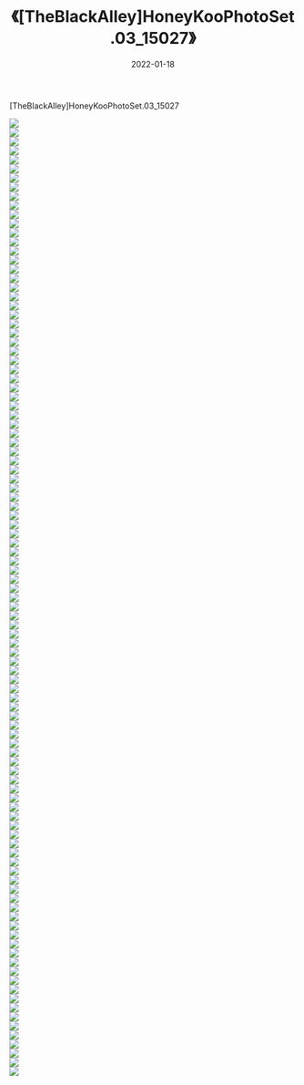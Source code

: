 ﻿---
layout: post
title:  《[TheBlackAlley]HoneyKooPhotoSet.03_15027》
date:   2022-01-18
img: http://imgx.orgx.ga/漏D/2022/[TheBlackAlley]HoneyKooPhotoSet.03_15027/000.jpg
categories: [美女, 清纯, 唯美]
---

[TheBlackAlley]HoneyKooPhotoSet.03_15027

  ![](http://imgx.orgx.ga/漏D/2022/[TheBlackAlley]HoneyKooPhotoSet.03_15027/001.jpg) <br> ![](http://imgx.orgx.ga/漏D/2022/[TheBlackAlley]HoneyKooPhotoSet.03_15027/002.jpg) <br> ![](http://imgx.orgx.ga/漏D/2022/[TheBlackAlley]HoneyKooPhotoSet.03_15027/003.jpg) <br> ![](http://imgx.orgx.ga/漏D/2022/[TheBlackAlley]HoneyKooPhotoSet.03_15027/004.jpg) <br> ![](http://imgx.orgx.ga/漏D/2022/[TheBlackAlley]HoneyKooPhotoSet.03_15027/005.jpg) <br> ![](http://imgx.orgx.ga/漏D/2022/[TheBlackAlley]HoneyKooPhotoSet.03_15027/006.jpg) <br> ![](http://imgx.orgx.ga/漏D/2022/[TheBlackAlley]HoneyKooPhotoSet.03_15027/007.jpg) <br> ![](http://imgx.orgx.ga/漏D/2022/[TheBlackAlley]HoneyKooPhotoSet.03_15027/008.jpg) <br> ![](http://imgx.orgx.ga/漏D/2022/[TheBlackAlley]HoneyKooPhotoSet.03_15027/009.jpg) <br> ![](http://imgx.orgx.ga/漏D/2022/[TheBlackAlley]HoneyKooPhotoSet.03_15027/010.jpg) <br> ![](http://imgx.orgx.ga/漏D/2022/[TheBlackAlley]HoneyKooPhotoSet.03_15027/011.jpg) <br> ![](http://imgx.orgx.ga/漏D/2022/[TheBlackAlley]HoneyKooPhotoSet.03_15027/012.jpg) <br> ![](http://imgx.orgx.ga/漏D/2022/[TheBlackAlley]HoneyKooPhotoSet.03_15027/013.jpg) <br> ![](http://imgx.orgx.ga/漏D/2022/[TheBlackAlley]HoneyKooPhotoSet.03_15027/014.jpg) <br> ![](http://imgx.orgx.ga/漏D/2022/[TheBlackAlley]HoneyKooPhotoSet.03_15027/015.jpg) <br> ![](http://imgx.orgx.ga/漏D/2022/[TheBlackAlley]HoneyKooPhotoSet.03_15027/016.jpg) <br> ![](http://imgx.orgx.ga/漏D/2022/[TheBlackAlley]HoneyKooPhotoSet.03_15027/017.jpg) <br> ![](http://imgx.orgx.ga/漏D/2022/[TheBlackAlley]HoneyKooPhotoSet.03_15027/018.jpg) <br> ![](http://imgx.orgx.ga/漏D/2022/[TheBlackAlley]HoneyKooPhotoSet.03_15027/019.jpg) <br> ![](http://imgx.orgx.ga/漏D/2022/[TheBlackAlley]HoneyKooPhotoSet.03_15027/020.jpg) <br> ![](http://imgx.orgx.ga/漏D/2022/[TheBlackAlley]HoneyKooPhotoSet.03_15027/021.jpg) <br> ![](http://imgx.orgx.ga/漏D/2022/[TheBlackAlley]HoneyKooPhotoSet.03_15027/022.jpg) <br> ![](http://imgx.orgx.ga/漏D/2022/[TheBlackAlley]HoneyKooPhotoSet.03_15027/023.jpg) <br> ![](http://imgx.orgx.ga/漏D/2022/[TheBlackAlley]HoneyKooPhotoSet.03_15027/024.jpg) <br> ![](http://imgx.orgx.ga/漏D/2022/[TheBlackAlley]HoneyKooPhotoSet.03_15027/025.jpg) <br> ![](http://imgx.orgx.ga/漏D/2022/[TheBlackAlley]HoneyKooPhotoSet.03_15027/026.jpg) <br> ![](http://imgx.orgx.ga/漏D/2022/[TheBlackAlley]HoneyKooPhotoSet.03_15027/027.jpg) <br> ![](http://imgx.orgx.ga/漏D/2022/[TheBlackAlley]HoneyKooPhotoSet.03_15027/028.jpg) <br> ![](http://imgx.orgx.ga/漏D/2022/[TheBlackAlley]HoneyKooPhotoSet.03_15027/029.jpg) <br> ![](http://imgx.orgx.ga/漏D/2022/[TheBlackAlley]HoneyKooPhotoSet.03_15027/030.jpg) <br> ![](http://imgx.orgx.ga/漏D/2022/[TheBlackAlley]HoneyKooPhotoSet.03_15027/031.jpg) <br> ![](http://imgx.orgx.ga/漏D/2022/[TheBlackAlley]HoneyKooPhotoSet.03_15027/032.jpg) <br> ![](http://imgx.orgx.ga/漏D/2022/[TheBlackAlley]HoneyKooPhotoSet.03_15027/033.jpg) <br> ![](http://imgx.orgx.ga/漏D/2022/[TheBlackAlley]HoneyKooPhotoSet.03_15027/034.jpg) <br> ![](http://imgx.orgx.ga/漏D/2022/[TheBlackAlley]HoneyKooPhotoSet.03_15027/035.jpg) <br> ![](http://imgx.orgx.ga/漏D/2022/[TheBlackAlley]HoneyKooPhotoSet.03_15027/036.jpg) <br> ![](http://imgx.orgx.ga/漏D/2022/[TheBlackAlley]HoneyKooPhotoSet.03_15027/037.jpg) <br> ![](http://imgx.orgx.ga/漏D/2022/[TheBlackAlley]HoneyKooPhotoSet.03_15027/038.jpg) <br> ![](http://imgx.orgx.ga/漏D/2022/[TheBlackAlley]HoneyKooPhotoSet.03_15027/039.jpg) <br> ![](http://imgx.orgx.ga/漏D/2022/[TheBlackAlley]HoneyKooPhotoSet.03_15027/040.jpg) <br> ![](http://imgx.orgx.ga/漏D/2022/[TheBlackAlley]HoneyKooPhotoSet.03_15027/041.jpg) <br> ![](http://imgx.orgx.ga/漏D/2022/[TheBlackAlley]HoneyKooPhotoSet.03_15027/042.jpg) <br> ![](http://imgx.orgx.ga/漏D/2022/[TheBlackAlley]HoneyKooPhotoSet.03_15027/043.jpg) <br> ![](http://imgx.orgx.ga/漏D/2022/[TheBlackAlley]HoneyKooPhotoSet.03_15027/044.jpg) <br> ![](http://imgx.orgx.ga/漏D/2022/[TheBlackAlley]HoneyKooPhotoSet.03_15027/045.jpg) <br> ![](http://imgx.orgx.ga/漏D/2022/[TheBlackAlley]HoneyKooPhotoSet.03_15027/046.jpg) <br> ![](http://imgx.orgx.ga/漏D/2022/[TheBlackAlley]HoneyKooPhotoSet.03_15027/047.jpg) <br> ![](http://imgx.orgx.ga/漏D/2022/[TheBlackAlley]HoneyKooPhotoSet.03_15027/048.jpg) <br> ![](http://imgx.orgx.ga/漏D/2022/[TheBlackAlley]HoneyKooPhotoSet.03_15027/049.jpg) <br> ![](http://imgx.orgx.ga/漏D/2022/[TheBlackAlley]HoneyKooPhotoSet.03_15027/050.jpg) <br> ![](http://imgx.orgx.ga/漏D/2022/[TheBlackAlley]HoneyKooPhotoSet.03_15027/051.jpg) <br> ![](http://imgx.orgx.ga/漏D/2022/[TheBlackAlley]HoneyKooPhotoSet.03_15027/052.jpg) <br> ![](http://imgx.orgx.ga/漏D/2022/[TheBlackAlley]HoneyKooPhotoSet.03_15027/053.jpg) <br> ![](http://imgx.orgx.ga/漏D/2022/[TheBlackAlley]HoneyKooPhotoSet.03_15027/054.jpg) <br> ![](http://imgx.orgx.ga/漏D/2022/[TheBlackAlley]HoneyKooPhotoSet.03_15027/055.jpg) <br> ![](http://imgx.orgx.ga/漏D/2022/[TheBlackAlley]HoneyKooPhotoSet.03_15027/056.jpg) <br> ![](http://imgx.orgx.ga/漏D/2022/[TheBlackAlley]HoneyKooPhotoSet.03_15027/057.jpg) <br> ![](http://imgx.orgx.ga/漏D/2022/[TheBlackAlley]HoneyKooPhotoSet.03_15027/058.jpg) <br> ![](http://imgx.orgx.ga/漏D/2022/[TheBlackAlley]HoneyKooPhotoSet.03_15027/059.jpg) <br> ![](http://imgx.orgx.ga/漏D/2022/[TheBlackAlley]HoneyKooPhotoSet.03_15027/060.jpg) <br> ![](http://imgx.orgx.ga/漏D/2022/[TheBlackAlley]HoneyKooPhotoSet.03_15027/061.jpg) <br> ![](http://imgx.orgx.ga/漏D/2022/[TheBlackAlley]HoneyKooPhotoSet.03_15027/062.jpg) <br> ![](http://imgx.orgx.ga/漏D/2022/[TheBlackAlley]HoneyKooPhotoSet.03_15027/063.jpg) <br> ![](http://imgx.orgx.ga/漏D/2022/[TheBlackAlley]HoneyKooPhotoSet.03_15027/064.jpg) <br> ![](http://imgx.orgx.ga/漏D/2022/[TheBlackAlley]HoneyKooPhotoSet.03_15027/065.jpg) <br> ![](http://imgx.orgx.ga/漏D/2022/[TheBlackAlley]HoneyKooPhotoSet.03_15027/066.jpg) <br> ![](http://imgx.orgx.ga/漏D/2022/[TheBlackAlley]HoneyKooPhotoSet.03_15027/067.jpg) <br> ![](http://imgx.orgx.ga/漏D/2022/[TheBlackAlley]HoneyKooPhotoSet.03_15027/068.jpg) <br> ![](http://imgx.orgx.ga/漏D/2022/[TheBlackAlley]HoneyKooPhotoSet.03_15027/069.jpg) <br> ![](http://imgx.orgx.ga/漏D/2022/[TheBlackAlley]HoneyKooPhotoSet.03_15027/070.jpg) <br> ![](http://imgx.orgx.ga/漏D/2022/[TheBlackAlley]HoneyKooPhotoSet.03_15027/071.jpg) <br> ![](http://imgx.orgx.ga/漏D/2022/[TheBlackAlley]HoneyKooPhotoSet.03_15027/072.jpg) <br> ![](http://imgx.orgx.ga/漏D/2022/[TheBlackAlley]HoneyKooPhotoSet.03_15027/073.jpg) <br> ![](http://imgx.orgx.ga/漏D/2022/[TheBlackAlley]HoneyKooPhotoSet.03_15027/074.jpg) <br> ![](http://imgx.orgx.ga/漏D/2022/[TheBlackAlley]HoneyKooPhotoSet.03_15027/075.jpg) <br> ![](http://imgx.orgx.ga/漏D/2022/[TheBlackAlley]HoneyKooPhotoSet.03_15027/076.jpg) <br> ![](http://imgx.orgx.ga/漏D/2022/[TheBlackAlley]HoneyKooPhotoSet.03_15027/077.jpg) <br> ![](http://imgx.orgx.ga/漏D/2022/[TheBlackAlley]HoneyKooPhotoSet.03_15027/078.jpg) <br> ![](http://imgx.orgx.ga/漏D/2022/[TheBlackAlley]HoneyKooPhotoSet.03_15027/079.jpg) <br> ![](http://imgx.orgx.ga/漏D/2022/[TheBlackAlley]HoneyKooPhotoSet.03_15027/080.jpg) <br> ![](http://imgx.orgx.ga/漏D/2022/[TheBlackAlley]HoneyKooPhotoSet.03_15027/081.jpg) <br> ![](http://imgx.orgx.ga/漏D/2022/[TheBlackAlley]HoneyKooPhotoSet.03_15027/082.jpg) <br> ![](http://imgx.orgx.ga/漏D/2022/[TheBlackAlley]HoneyKooPhotoSet.03_15027/083.jpg) <br> ![](http://imgx.orgx.ga/漏D/2022/[TheBlackAlley]HoneyKooPhotoSet.03_15027/084.jpg) <br> ![](http://imgx.orgx.ga/漏D/2022/[TheBlackAlley]HoneyKooPhotoSet.03_15027/085.jpg) <br> ![](http://imgx.orgx.ga/漏D/2022/[TheBlackAlley]HoneyKooPhotoSet.03_15027/086.jpg) <br> ![](http://imgx.orgx.ga/漏D/2022/[TheBlackAlley]HoneyKooPhotoSet.03_15027/087.jpg) <br> ![](http://imgx.orgx.ga/漏D/2022/[TheBlackAlley]HoneyKooPhotoSet.03_15027/088.jpg) <br> ![](http://imgx.orgx.ga/漏D/2022/[TheBlackAlley]HoneyKooPhotoSet.03_15027/089.jpg) <br> ![](http://imgx.orgx.ga/漏D/2022/[TheBlackAlley]HoneyKooPhotoSet.03_15027/090.jpg) <br> ![](http://imgx.orgx.ga/漏D/2022/[TheBlackAlley]HoneyKooPhotoSet.03_15027/091.jpg) <br> ![](http://imgx.orgx.ga/漏D/2022/[TheBlackAlley]HoneyKooPhotoSet.03_15027/092.jpg) <br> ![](http://imgx.orgx.ga/漏D/2022/[TheBlackAlley]HoneyKooPhotoSet.03_15027/093.jpg) <br> ![](http://imgx.orgx.ga/漏D/2022/[TheBlackAlley]HoneyKooPhotoSet.03_15027/094.jpg) <br> ![](http://imgx.orgx.ga/漏D/2022/[TheBlackAlley]HoneyKooPhotoSet.03_15027/095.jpg) <br> ![](http://imgx.orgx.ga/漏D/2022/[TheBlackAlley]HoneyKooPhotoSet.03_15027/096.jpg) <br> ![](http://imgx.orgx.ga/漏D/2022/[TheBlackAlley]HoneyKooPhotoSet.03_15027/097.jpg) <br> ![](http://imgx.orgx.ga/漏D/2022/[TheBlackAlley]HoneyKooPhotoSet.03_15027/098.jpg) <br> ![](http://imgx.orgx.ga/漏D/2022/[TheBlackAlley]HoneyKooPhotoSet.03_15027/099.jpg) <br> ![](http://imgx.orgx.ga/漏D/2022/[TheBlackAlley]HoneyKooPhotoSet.03_15027/100.jpg) <br> ![](http://imgx.orgx.ga/漏D/2022/[TheBlackAlley]HoneyKooPhotoSet.03_15027/101.jpg) <br> ![](http://imgx.orgx.ga/漏D/2022/[TheBlackAlley]HoneyKooPhotoSet.03_15027/102.jpg) <br> ![](http://imgx.orgx.ga/漏D/2022/[TheBlackAlley]HoneyKooPhotoSet.03_15027/103.jpg) <br> ![](http://imgx.orgx.ga/漏D/2022/[TheBlackAlley]HoneyKooPhotoSet.03_15027/104.jpg) <br> ![](http://imgx.orgx.ga/漏D/2022/[TheBlackAlley]HoneyKooPhotoSet.03_15027/105.jpg) <br>